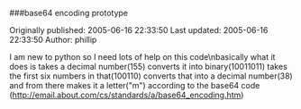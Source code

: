 ###base64 encoding prototype

Originally published: 2005-06-16 22:33:50
Last updated: 2005-06-16 22:33:50
Author: phillip 

I am new to python so I need lots of help on this code\nbasically what it does is takes a decimal number(155) converts it into binary(10011011) takes the first six numbers in that(100110) converts that into a decimal number(38) and from there makes it a letter("m") according to the base64 code (http://email.about.com/cs/standards/a/base64_encoding.htm)